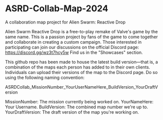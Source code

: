 # ASRD-Collab-Map-2024
A collaboration map project for Alien Swarm: Reactive Drop

Alien Swarm Reactive Drop is a free-to-play remake of Valve's game by the same name. 
This is a passion project by fans of the game to come together and collaborate in creating a custom campaign.
Those interested in participating can join our discussions on the official Discord page: https://discord.gg/wz3t7hcy5w
Find us in the "Showcases" section.

This github repo has been made to house the latest build version—that is, a combination of the maps each person has added to in their own clients.
Individuals can upload their versions of the map to the Discord page. Do so using the following naming convention: 

ASRDCollab_MissionNumber_YourUserNameHere_BuildVersion_YourDraftVersion

MissionNumber:    The mission currently being worked on.
YourNameHere:     Your Username.
BuildVersion:     The combined map number we're up to.
YourDraftVersion: The draft version of the map you're working on. 
